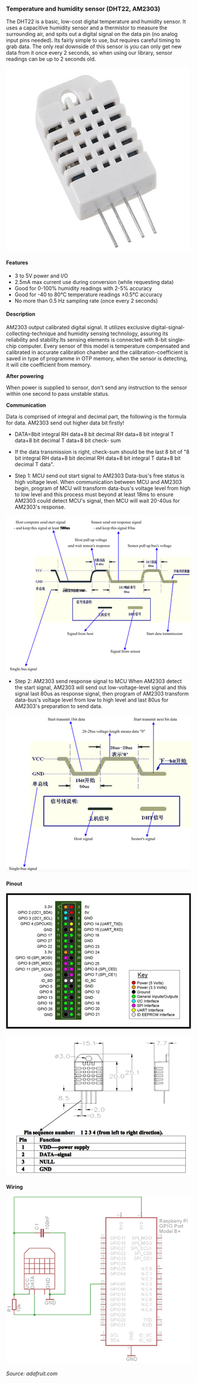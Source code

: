### Temperature and humidity sensor (DHT22, AM2303)

The DHT22 is a basic, low-cost digital temperature and humidity sensor. It uses a capacitive humidity sensor and a thermistor to measure the surrounding air, and spits out a digital signal on the data pin (no analog input pins needed). Its fairly simple to use, but requires careful timing to grab data. The only real downside of this sensor is you can only get new data from it once every 2 seconds, so when using our library, sensor readings can be up to 2 seconds old.

![alt text](img/humi1.jpg)

#### Features

* 3 to 5V power and I/O
* 2.5mA max current use during conversion (while requesting data)
* Good for 0-100% humidity readings with 2-5% accuracy
* Good for -40 to 80°C temperature readings ±0.5°C accuracy
* No more than 0.5 Hz sampling rate (once every 2 seconds)

#### Description

AM2303 output calibrated digital signal. It utilizes exclusive digital-signal-collecting-technique and humidity sensing technology, assuring its reliability and stability.Its sensing elements is connected with 8-bit single-chip computer.
Every sensor of this model is temperature compensated and calibrated in accurate calibration chamber and the calibration-coefficient is saved in type of programme in OTP memory, when the sensor is detecting, it will cite coefficient from memory.

**After powering**

When power is supplied to sensor, don't send any instruction to the sensor within one second to pass unstable status.

**Communication**

Data is comprised of integral and decimal part, the following is the formula for data. AM2303 send out higher data bit firstly!
* DATA=8bit integral RH data+8 bit decimal RH data+8 bit integral T data+8 bit decimal T data+8 bit check- sum
* If the data transmission is right, check-sum should be the last 8 bit of "8 bit integral RH data+8 bit decimal RH data+8 bit integral T data+8 bit decimal T data".

* Step 1: MCU send out start signal to AM2303
Data-bus's free status is high voltage level. When communication between MCU and AM2303 begin, program of MCU will transform data-bus's voltage level from high to low level and this process must beyond at least 18ms to ensure AM2303 could detect MCU's signal, then MCU will wait 20-40us for AM2303's response.

![alt text](img/humi2.png)

* Step 2: AM2303 send response signal to MCU
When AM2303 detect the start signal, AM2303 will send out low-voltage-level signal and this signal last 80us as response signal, then program of AM2303 transform data-bus's voltage level from low to high level and last 80us for AM2303's preparation to send data.

![alt text](img/humi3.png)

#### Pinout

![alt text](img/pir2.jpg)

![alt text](img/humi.png)

#### Wiring

![alt text](img/hummi.png)

###### Source: adafruit.com
